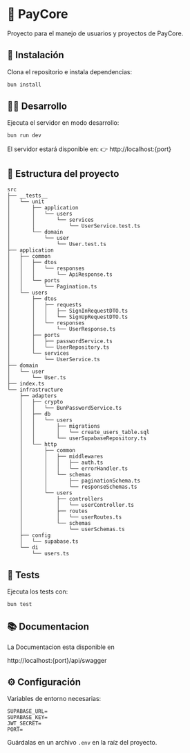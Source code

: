 # 🤑 PayCore

Proyecto para el manejo de usuarios y proyectos de PayCore.

## 🚀 Instalación

Clona el repositorio e instala dependencias:

```bash
bun install
```

## 🧑‍💻 Desarrollo

Ejecuta el servidor en modo desarrollo:

```bash
bun run dev
```

El servidor estará disponible en:
👉 http://localhost:{port}

## 🧱 Estructura del proyecto

```
src
├── __tests__
│   └── unit
│       ├── application
│       │   └── users
│       │       └── services
│       │           └── UserService.test.ts
│       └── domain
│           └── user
│               └── User.test.ts
├── application
│   ├── common
│   │   ├── dtos
│   │   │   └── responses
│   │   │       └── ApiResponse.ts
│   │   └── ports
│   │       └── Pagination.ts
│   └── users
│       ├── dtos
│       │   ├── requests
│       │   │   ├── SignInRequestDTO.ts
│       │   │   └── SignUpRequestDTO.ts
│       │   └── responses
│       │       └── UserResponse.ts
│       ├── ports
│       │   ├── passwordService.ts
│       │   └── UserRepository.ts
│       └── services
│           └── UserService.ts
├── domain
│   └── user
│       └── User.ts
├── index.ts
└── infrastructure
    ├── adapters
    │   ├── crypto
    │   │   └── BunPasswordService.ts
    │   ├── db
    │   │   └── users
    │   │       ├── migrations
    │   │       │   └── create_users_table.sql
    │   │       └── userSupabaseRepository.ts
    │   └── http
    │       ├── common
    │       │   ├── middlewares
    │       │   │   ├── auth.ts
    │       │   │   └── errorHandler.ts
    │       │   └── schemas
    │       │       ├── paginationSchema.ts
    │       │       └── responseSchemas.ts
    │       └── users
    │           ├── controllers
    │           │   └── userController.ts
    │           ├── routes
    │           │   └── userRoutes.ts
    │           └── schemas
    │               └── userSchemas.ts
    ├── config
    │   └── supabase.ts
    └── di
        └── users.ts
```

## 🧪 Tests

Ejecuta los tests con:

```bash
bun test
```

## 📚 Documentacion

La Documentacion esta disponible en

http://localhost:{port}/api/swagger

## ⚙️ Configuración

Variables de entorno necesarias:

```env
SUPABASE_URL=
SUPABASE_KEY=
JWT_SECRET=
PORT=
```

Guárdalas en un archivo `.env` en la raíz del proyecto.